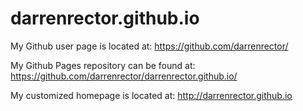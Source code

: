darrenrector.github.io
=======================

My Github user page is located at:
https://github.com/darrenrector/

My Github Pages repository can be found at:
https://github.com/darrenrector/darrenrector.github.io/

My customized homepage is located at:
http://darrenrector.github.io
